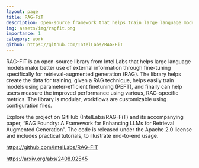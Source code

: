 ```yaml
---
layout: page
title: RAG-FiT
description: Open-source framework that helps train large language models to perform better at retrieval-augmented generation workflows.
img: assets/img/ragfit.png
importance: 1
category: work
github: https://github.com/IntelLabs/RAG-FiT
---
```


RAG-FiT is an open-source library from Intel Labs that helps large language models make better use of external information through fine-tuning specifically for retrieval-augmented generation (RAG). The library helps create the data for training, given a RAG technique, helps easily train models using parameter-efficient finetuning (PEFT), and finally can help users measure the improved performance using various, RAG-specific metrics. The library is modular, workflows are customizable using configuration files.

Explore the project on GitHub (IntelLabs/RAG-FiT) and its accompanying paper, “RAG Foundry: A Framework for Enhancing LLMs for Retrieval Augmented Generation”. The code is released under the Apache 2.0 license and includes practical tutorials, to illustrate end-to-end usage.

<https://github.com/IntelLabs/RAG-FiT>

<https://arxiv.org/abs/2408.02545>
